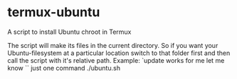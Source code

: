 # termux-ubuntu

A script to install Ubuntu chroot in Termux

The script will make its files in the current directory. So if you want your Ubuntu-filesystem at a particular location switch to that folder first and then call the script with it's relative path. Example:
`update works for me let me know ``
just one command
./ubuntu.sh

